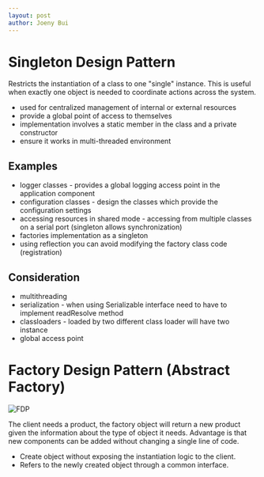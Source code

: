 ```yaml
---
layout: post
author: Joeny Bui
---
```


# Singleton Design Pattern

Restricts the instantiation of a class to one "single" instance.  This is useful when exactly one object is needed to coordinate actions across the system.

* used for centralized management of internal or external resources 
* provide a global point of access to themselves
* implementation involves a static member in the class and a private constructor
* ensure it works in multi-threaded environment

## Examples

* logger classes - provides a global logging access point in the application component
* configuration classes - design the classes which provide the configuration settings
* accessing resources in shared mode - accessing from multiple classes on a serial port (singleton allows synchronization)
* factories implementation as a singleton
* using reflection you can avoid modifying the factory class code (registration)

## Consideration

* multithreading
* serialization - when using Serializable interface need to have to implement readResolve method
* classloaders - loaded by two different class loader will have two instance
* global access point

# Factory Design Pattern (Abstract Factory)

![FDP](https://www.oodesign.com/images/stories/factory%20implementation.gif)

The client needs a product, the factory object will return a new product given the information about the type of object it needs.  Advantage is that new components can be added without changing a single line of code.

* Create object without exposing the instantiation logic to the client.
* Refers to the newly created object through a common interface.

